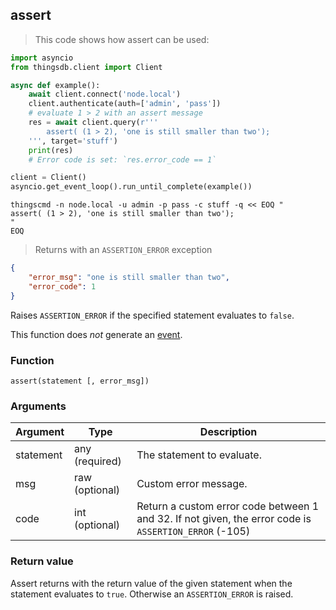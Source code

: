 ## assert

> This code shows how assert can be used:

```python
import asyncio
from thingsdb.client import Client

async def example():
    await client.connect('node.local')
    client.authenticate(auth=['admin', 'pass'])
    # evaluate 1 > 2 with an assert message
    res = await client.query(r'''
        assert( (1 > 2), 'one is still smaller than two');
    ''', target='stuff')
    print(res)
    # Error code is set: `res.error_code == 1`

client = Client()
asyncio.get_event_loop().run_until_complete(example())
```

```shell
thingscmd -n node.local -u admin -p pass -c stuff -q << EOQ "
assert( (1 > 2), 'one is still smaller than two');
"
EOQ
```

> Returns with an  `ASSERTION_ERROR` exception

```json
{
    "error_msg": "one is still smaller than two",
    "error_code": 1
}
```

Raises `ASSERTION_ERROR` if the specified statement evaluates to `false`.

This function does *not* generate an [event](#events).


### Function
`assert(statement [, error_msg])`

### Arguments
Argument | Type | Description
-------- | ---- | -----------
statement | any (required) | The statement to evaluate.
msg | raw (optional) | Custom error message.
code | int (optional) | Return a custom error code between 1 and 32. If not given, the error code is `ASSERTION_ERROR` (-105)

### Return value
Assert returns with the return value of the given statement when the statement evaluates to `true`. Otherwise
an `ASSERTION_ERROR` is raised.
